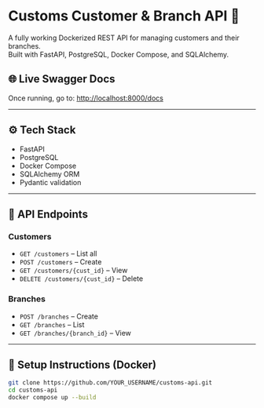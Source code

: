 # Customs Customer & Branch API 🚀

A fully working Dockerized REST API for managing customers and their branches.  
Built with FastAPI, PostgreSQL, Docker Compose, and SQLAlchemy.

## 🌐 Live Swagger Docs
Once running, go to: [http://localhost:8000/docs](http://localhost:8000/docs)

---

## ⚙️ Tech Stack
- FastAPI
- PostgreSQL
- Docker Compose
- SQLAlchemy ORM
- Pydantic validation

---

## 🧪 API Endpoints

### Customers
- `GET /customers` – List all
- `POST /customers` – Create
- `GET /customers/{cust_id}` – View
- `DELETE /customers/{cust_id}` – Delete

### Branches
- `POST /branches` – Create
- `GET /branches` – List
- `GET /branches/{branch_id}` – View

---

## 🐳 Setup Instructions (Docker)

```bash
git clone https://github.com/YOUR_USERNAME/customs-api.git
cd customs-api
docker compose up --build

